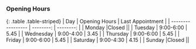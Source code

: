 ### Opening Hours


{: .table .table-striped}
| Day | Opening Hours | Last Appointment |
| ----------------- | --------: | --------: |
| Monday	        |Closed ||
| Tuesday	        | 9:00-6:00 | 5.45 |
| Wednesday	        | 9:00-4:00 | 3.45 |
| Thursday	        | 9:00-6:00 | 5.45 |
| Friday	        | 9:00-6:00 | 5.45 |
| Saturday	        | 9:00-4:30 | 4.15 |
| Sunday	        |Closed ||
